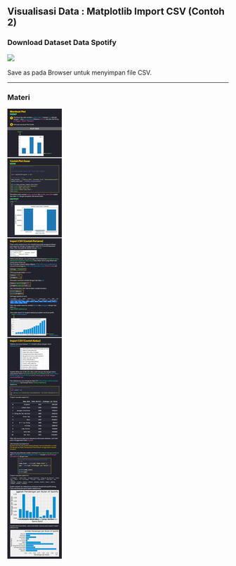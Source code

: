 ## Visualisasi Data : Matplotlib Import CSV (Contoh 2)

### Download Dataset Data Spotify
[![](https://img.shields.io/badge/Data%20Spotify-Download%20Disini-critical?style=for-the-badge&logo=mathworks&logoColor=FFF)](https://github.com/kevinperdana/kevinperdana.github.io/raw/master/pythondatascience/dataspotify.csv)

Save as pada Browser untuk menyimpan file CSV.

***

### Materi
<img src="/pythondatascience/images/MatplotlibImportCSVContoh2.jpg?raw=true"/>
